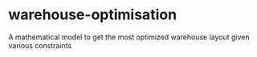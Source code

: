 # warehouse-optimisation
A mathematical model to get the most optimized warehouse layout given various constraints 
